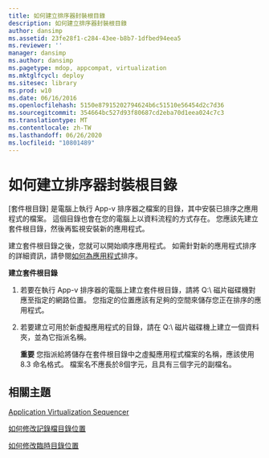 ```yaml
---
title: 如何建立排序器封裝根目錄
description: 如何建立排序器封裝根目錄
author: dansimp
ms.assetid: 23fe28f1-c284-43ee-b8b7-1dfbed94eea5
ms.reviewer: ''
manager: dansimp
ms.author: dansimp
ms.pagetype: mdop, appcompat, virtualization
ms.mktglfcycl: deploy
ms.sitesec: library
ms.prod: w10
ms.date: 06/16/2016
ms.openlocfilehash: 5150e87915202794624b6c51510e56454d2c7d36
ms.sourcegitcommit: 354664bc527d93f80687cd2eba70d1eea024c7c3
ms.translationtype: MT
ms.contentlocale: zh-TW
ms.lasthandoff: 06/26/2020
ms.locfileid: "10801489"
---
```

# 如何建立排序器封裝根目錄


[套件根目錄] 是電腦上執行 App-v 排序器之檔案的目錄，其中安裝已排序之應用程式的檔案。 這個目錄也會在您的電腦上以資料流程的方式存在。 您應該先建立套件根目錄，然後再監視安裝新的應用程式。

建立套件根目錄之後，您就可以開始順序應用程式。 如需針對新的應用程式排序的詳細資訊，請參閱[如何為應用程式](how-to-sequence-an-application.md)排序。

**建立套件根目錄**

1.  若要在執行 App-v 排序器的電腦上建立套件根目錄，請將 Q:\\ 磁片磁碟機對應至指定的網路位置。 您指定的位置應該有足夠的空間來儲存您正在排序的應用程式。

2.  若要建立可用於新虛擬應用程式的目錄，請在 Q:\\ 磁片磁碟機上建立一個資料夾，並為它指派名稱。

    **重要** 您指派給將儲存在套件根目錄中之虛擬應用程式檔案的名稱，應該使用8.3 命名格式。 檔案名不應長於8個字元，且具有三個字元的副檔名。

     

## 相關主題


[Application Virtualization Sequencer](application-virtualization-sequencer.md)

[如何修改記錄檔目錄位置](how-to-modify-the-log-directory-location.md)

[如何修改臨時目錄位置](how-to-modify-the-scratch-directory-location.md)

 

 





